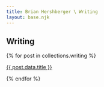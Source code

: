 ```yaml
---
title: Brian Hershberger \ Writing
layout: base.njk
---
```


## Writing

{% for post in collections.writing %}
  <p><a href="{{ post.url }}">{{ post.data.title }}</a></p>
{% endfor %} 
<!-- trigger: ensure rebuild with new article -->